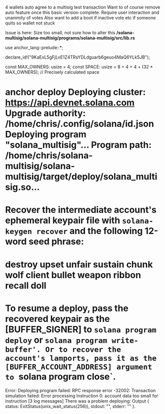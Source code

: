4 wallets auto agree to a multisig test transaction
Want to of course remove auto feature once this basic version complete.
Require user interaction and unanimity of votes
Also want to add a boot if inactive vote etc if someone quits so wallet not stuck






Issue is here: Size too small, not sure how to alter this
**/solana-multisig/solana-multisig/programs/solana-multisig/src/lib.rs**

use anchor_lang::prelude::*;

declare_id!("9KaExL5gFjLvE1Z4TRsYDLdguarb6geuo4MaQ6YLk5JB");

const MAX_OWNERS: usize = 4;
const SPACE: usize = 8 + 4 + 4 + (32 * MAX_OWNERS);  // Precisely calculated space


anchor deploy
Deploying cluster: https://api.devnet.solana.com
Upgrade authority: /home/chris/.config/solana/id.json
Deploying program "solana_multisig"...
Program path: /home/chris/solana-multisig/solana-multisig/target/deploy/solana_multisig.so...
===============================================================================
Recover the intermediate account's ephemeral keypair file with
`solana-keygen recover` and the following 12-word seed phrase:
===============================================================================
destroy upset unfair sustain chunk wolf client bullet weapon ribbon recall doll
===============================================================================
To resume a deploy, pass the recovered keypair as the
[BUFFER_SIGNER] to `solana program deploy` or `solana program write-buffer'.
Or to recover the account's lamports, pass it as the
[BUFFER_ACCOUNT_ADDRESS] argument to `solana program close`.
===============================================================================
Error: Deploying program failed: RPC response error -32002: Transaction simulation failed: Error processing Instruction 0: account data too small for instruction [3 log messages]
There was a problem deploying: Output { status: ExitStatus(unix_wait_status(256)), stdout: "", stderr: "" }.
